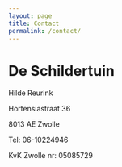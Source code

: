 ```yaml
---
layout: page
title: Contact
permalink: /contact/
---
```

De Schildertuin
===============
 Hilde Reurink

 Hortensiastraat 36
 
 8013 AE Zwolle
 
 Tel: 06-10224946

KvK Zwolle nr: 05085729
